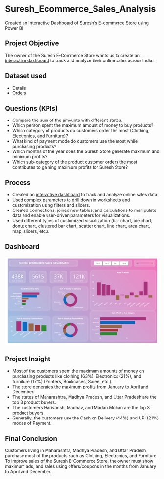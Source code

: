 # Suresh_Ecommerce_Sales_Analysis
Created an Interactive Dashboard of Suresh's E-commerce Store using Power BI

## **Project Objective**

The owner of the Suresh E-Commerce Store wants us to create an [interactive dashboard](https://github.com/ShriyanshJn/Suresh_Ecommerce_Sales_Analysis/blob/main/Suresh_Ecommerce_Sales_Dashboard.png) to track and analyze their online sales across India.

## **Dataset used**

- [Details](https://github.com/ShriyanshJn/Suresh_Ecommerce_Sales_Analysis/blob/main/Details.csv)
- [Orders](https://github.com/ShriyanshJn/Suresh_Ecommerce_Sales_Analysis/blob/main/Orders.csv)

## **Questions (KPIs)**

- Compare the sum of the amounts with different states.
- Which person spent the maximum amount of money to buy products?
- Which category of products do customers order the most (Clothing, Electronics, and Furniture)?
- What kind of payment mode do customers use the most while purchasing products?
- Which months of the year does the Suresh Store generate maximum and minimum profits?
- Which sub-category of the product customer orders the most contributes to gaining maximum profits for Suresh Store?

## **Process**

- Created an [interactive dashboard](https://github.com/ShriyanshJn/Suresh_Ecommerce_Sales_Analysis/blob/main/Suresh_Ecommerce_Sales_Dashboard.png) to track and analyze online sales data.
- Used complex parameters to drill down in worksheets and customization using filters and slicers.
- Created connections, joined new tables, and calculations to manipulate data and enable user-driven parameters for visualizations.
- Used different types of customized visualization (bar chart, pie chart, donut chart, clustered bar chart, scatter chart, line chart, area chart, map, slicers, etc.).

## **Dashboard**

![Alt text of the image](https://github.com/ShriyanshJn/Suresh_Ecommerce_Sales_Analysis/blob/main/Suresh_Ecommerce_Sales_Dashboard.png)

## **Project Insight**

- Most of the customers spent the maximum amounts of money on purchasing products like clothing (63%), Electronics (21%), and furniture (17%) (Printers, Bookcases, Saree, etc.).
- The store generates the maximum profits from January to April and December.
- The states of Maharashtra, Madhya Pradesh, and Uttar Pradesh are the top 3 product buyers.
- The customers Harivansh, Madhav, and Madan Mohan are the top 3 product buyers.
- Generally, the customers use the Cash on Delivery (44%) and UPI (21%) modes of Payment.

## **Final Conclusion**

Customers living in Maharashtra, Madhya Pradesh, and Uttar Pradesh purchase most of the products such as Clothing, Electronics, and Furniture. To improve sales of the Suresh E-Commerce Store, the owner must show maximum ads, and sales using offers/coupons in the months from January to April and December.
